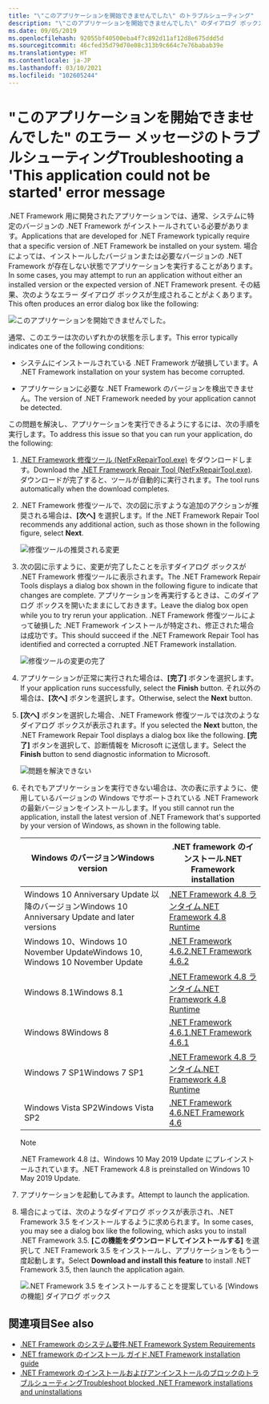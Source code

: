 ```yaml
---
title: "\"このアプリケーションを開始できませんでした\" のトラブルシューティング"
description: "\"このアプリケーションを開始できませんでした\" のダイアログ ボックスが表示された場合の対処方法を説明します。"
ms.date: 09/05/2019
ms.openlocfilehash: 92055bf40500eba4f7c892d11af12d8e675ddd5d
ms.sourcegitcommit: 46cfed35d79d70e08c313b9c664c7e76babab39e
ms.translationtype: HT
ms.contentlocale: ja-JP
ms.lasthandoff: 03/10/2021
ms.locfileid: "102605244"
---
```

# <a name="troubleshooting-a-this-application-could-not-be-started-error-message"></a><span data-ttu-id="d3aea-103">"このアプリケーションを開始できませんでした" のエラー メッセージのトラブルシューティング</span><span class="sxs-lookup"><span data-stu-id="d3aea-103">Troubleshooting a 'This application could not be started' error message</span></span>

<span data-ttu-id="d3aea-104">.NET Framework 用に開発されたアプリケーションでは、通常、システムに特定のバージョンの .NET Framework がインストールされている必要があります。</span><span class="sxs-lookup"><span data-stu-id="d3aea-104">Applications that are developed for .NET Framework typically require that a specific version of .NET Framework be installed on your system.</span></span> <span data-ttu-id="d3aea-105">場合によっては、インストールしたバージョンまたは必要なバージョンの .NET Framework が存在しない状態でアプリケーションを実行することがあります。</span><span class="sxs-lookup"><span data-stu-id="d3aea-105">In some cases, you may attempt to run an application without either an installed version or the expected version of .NET Framework present.</span></span> <span data-ttu-id="d3aea-106">その結果、次のようなエラー ダイアログ ボックスが生成されることがよくあります。</span><span class="sxs-lookup"><span data-stu-id="d3aea-106">This often produces an error dialog box like the following:</span></span>

![このアプリケーションを開始できませんでした。](media/application-not-started/app-could-not-be-started.png)

<span data-ttu-id="d3aea-108">通常、このエラーは次のいずれかの状態を示します。</span><span class="sxs-lookup"><span data-stu-id="d3aea-108">This error typically indicates one of the following conditions:</span></span>

- <span data-ttu-id="d3aea-109">システムにインストールされている .NET Framework が破損しています。</span><span class="sxs-lookup"><span data-stu-id="d3aea-109">A .NET Framework installation on your system has become corrupted.</span></span>

- <span data-ttu-id="d3aea-110">アプリケーションに必要な .NET Framework のバージョンを検出できません。</span><span class="sxs-lookup"><span data-stu-id="d3aea-110">The version of .NET Framework needed by your application cannot be detected.</span></span>

<span data-ttu-id="d3aea-111">この問題を解決し、アプリケーションを実行できるようにするには、次の手順を実行します。</span><span class="sxs-lookup"><span data-stu-id="d3aea-111">To address this issue so that you can run your application, do the following:</span></span>

1. <span data-ttu-id="d3aea-112">[.NET Framework 修復ツール (NetFxRepairTool.exe)](https://www.microsoft.com/download/details.aspx?id=30135) をダウンロードします。</span><span class="sxs-lookup"><span data-stu-id="d3aea-112">Download the [.NET Framework Repair Tool (NetFxRepairTool.exe)](https://www.microsoft.com/download/details.aspx?id=30135).</span></span> <span data-ttu-id="d3aea-113">ダウンロードが完了すると、ツールが自動的に実行されます。</span><span class="sxs-lookup"><span data-stu-id="d3aea-113">The tool runs automatically when the download completes.</span></span>

1. <span data-ttu-id="d3aea-114">.NET Framework 修復ツールで、次の図に示すような追加のアクションが推奨される場合は、**[次へ]** を選択します。</span><span class="sxs-lookup"><span data-stu-id="d3aea-114">If the .NET Framework Repair Tool recommends any additional action, such as those shown in the following figure, select **Next**.</span></span>

   ![修復ツールの推奨される変更](media/application-not-started/repair-tool-recommended-changes.png)

1. <span data-ttu-id="d3aea-116">次の図に示すように、変更が完了したことを示すダイアログ ボックスが .NET Framework 修復ツールに表示されます。</span><span class="sxs-lookup"><span data-stu-id="d3aea-116">The .NET Framework Repair Tools displays a dialog box shown in the following figure to indicate that changes are complete.</span></span> <span data-ttu-id="d3aea-117">アプリケーションを再実行するときは、このダイアログ ボックスを開いたままにしておきます。</span><span class="sxs-lookup"><span data-stu-id="d3aea-117">Leave the dialog box open while you to try rerun your application.</span></span> <span data-ttu-id="d3aea-118">.NET Framework 修復ツールによって破損した .NET Framework インストールが特定され、修正された場合は成功です。</span><span class="sxs-lookup"><span data-stu-id="d3aea-118">This should succeed if the .NET Framework Repair Tool has identified and corrected a corrupted .NET Framework installation.</span></span>

   ![修復ツールの変更の完了](media/application-not-started/repair-tool-changes-complete.png)

1. <span data-ttu-id="d3aea-120">アプリケーションが正常に実行された場合は、**[完了]** ボタンを選択します。</span><span class="sxs-lookup"><span data-stu-id="d3aea-120">If your application runs successfully, select the **Finish** button.</span></span> <span data-ttu-id="d3aea-121">それ以外の場合は、**[次へ]** ボタンを選択します。</span><span class="sxs-lookup"><span data-stu-id="d3aea-121">Otherwise, select the **Next** button.</span></span>

1. <span data-ttu-id="d3aea-122">**[次へ]** ボタンを選択した場合、.NET Framework 修復ツールでは次のようなダイアログ ボックスが表示されます。</span><span class="sxs-lookup"><span data-stu-id="d3aea-122">If you selected the **Next** button, the .NET Framework Repair Tool displays a dialog box like the following.</span></span> <span data-ttu-id="d3aea-123">**[完了]** ボタンを選択して、診断情報を Microsoft に送信します。</span><span class="sxs-lookup"><span data-stu-id="d3aea-123">Select the **Finish** button to send diagnostic information to Microsoft.</span></span>

   ![問題を解決できない](media/application-not-started/repair-tool-no-resolution.png)

1. <span data-ttu-id="d3aea-125">それでもアプリケーションを実行できない場合は、次の表に示すように、使用しているバージョンの Windows でサポートされている .NET Framework の最新バージョンをインストールします。</span><span class="sxs-lookup"><span data-stu-id="d3aea-125">If you still cannot run the application, install the latest version of .NET Framework that's supported by your version of Windows, as shown in the following table.</span></span>

   |<span data-ttu-id="d3aea-126">Windows のバージョン</span><span class="sxs-lookup"><span data-stu-id="d3aea-126">Windows version</span></span>|<span data-ttu-id="d3aea-127">.NET framework のインストール</span><span class="sxs-lookup"><span data-stu-id="d3aea-127">.NET Framework installation</span></span>|
   |---|---|
   |<span data-ttu-id="d3aea-128">Windows 10 Anniversary Update 以降のバージョン</span><span class="sxs-lookup"><span data-stu-id="d3aea-128">Windows 10 Anniversary Update and later versions</span></span>|[<span data-ttu-id="d3aea-129">.NET Framework 4.8 ランタイム</span><span class="sxs-lookup"><span data-stu-id="d3aea-129">.NET Framework 4.8 Runtime</span></span>](https://dotnet.microsoft.com/download/dotnet-framework/net48)|
   |<span data-ttu-id="d3aea-130">Windows 10、Windows 10 November Update</span><span class="sxs-lookup"><span data-stu-id="d3aea-130">Windows 10, Windows 10 November Update</span></span>|[<span data-ttu-id="d3aea-131">.NET Framework 4.6.2</span><span class="sxs-lookup"><span data-stu-id="d3aea-131">.NET Framework 4.6.2</span></span>](https://dotnet.microsoft.com/download/dotnet-framework/net462)|
   |<span data-ttu-id="d3aea-132">Windows 8.1</span><span class="sxs-lookup"><span data-stu-id="d3aea-132">Windows 8.1</span></span>|[<span data-ttu-id="d3aea-133">.NET Framework 4.8 ランタイム</span><span class="sxs-lookup"><span data-stu-id="d3aea-133">.NET Framework 4.8 Runtime</span></span>](https://dotnet.microsoft.com/download/dotnet-framework/net48)|
   |<span data-ttu-id="d3aea-134">Windows 8</span><span class="sxs-lookup"><span data-stu-id="d3aea-134">Windows 8</span></span>|[<span data-ttu-id="d3aea-135">.NET Framework 4.6.1</span><span class="sxs-lookup"><span data-stu-id="d3aea-135">.NET Framework 4.6.1</span></span>](https://dotnet.microsoft.com/download/dotnet-framework/net461)|
   |<span data-ttu-id="d3aea-136">Windows 7 SP1</span><span class="sxs-lookup"><span data-stu-id="d3aea-136">Windows 7 SP1</span></span>|[<span data-ttu-id="d3aea-137">.NET Framework 4.8 ランタイム</span><span class="sxs-lookup"><span data-stu-id="d3aea-137">.NET Framework 4.8 Runtime</span></span>](https://dotnet.microsoft.com/download/dotnet-framework/net48)|
   |<span data-ttu-id="d3aea-138">Windows Vista SP2</span><span class="sxs-lookup"><span data-stu-id="d3aea-138">Windows Vista SP2</span></span>|[<span data-ttu-id="d3aea-139">.NET Framework 4.6</span><span class="sxs-lookup"><span data-stu-id="d3aea-139">.NET Framework 4.6</span></span>](https://dotnet.microsoft.com/download/dotnet-framework/net46)|

   > [!NOTE]
   > <span data-ttu-id="d3aea-140">.NET Framework 4.8 は、Windows 10 May 2019 Update にプレインストールされています。</span><span class="sxs-lookup"><span data-stu-id="d3aea-140">.NET Framework 4.8 is preinstalled on Windows 10 May 2019 Update.</span></span>

1. <span data-ttu-id="d3aea-141">アプリケーションを起動してみます。</span><span class="sxs-lookup"><span data-stu-id="d3aea-141">Attempt to launch the application.</span></span>

1. <span data-ttu-id="d3aea-142">場合によっては、次のようなダイアログ ボックスが表示され、.NET Framework 3.5 をインストールするように求められます。</span><span class="sxs-lookup"><span data-stu-id="d3aea-142">In some cases, you may see a dialog box like the following, which asks you to install .NET Framework 3.5.</span></span> <span data-ttu-id="d3aea-143">**[この機能をダウンロードしてインストールする]** を選択して .NET Framework 3.5 をインストールし、アプリケーションをもう一度起動します。</span><span class="sxs-lookup"><span data-stu-id="d3aea-143">Select **Download and install this feature** to install .NET Framework 3.5, then launch the application again.</span></span>

   ![.NET Framework 3.5 をインストールすることを提案している [Windows の機能] ダイアログ ボックス](media/application-not-started/install-3-5.png)

## <a name="see-also"></a><span data-ttu-id="d3aea-145">関連項目</span><span class="sxs-lookup"><span data-stu-id="d3aea-145">See also</span></span>

- [<span data-ttu-id="d3aea-146">.NET Framework のシステム要件</span><span class="sxs-lookup"><span data-stu-id="d3aea-146">.NET Framework System Requirements</span></span>](../get-started/system-requirements.md)
- [<span data-ttu-id="d3aea-147">.NET framework のインストール ガイド</span><span class="sxs-lookup"><span data-stu-id="d3aea-147">.NET Framework installation guide</span></span>](index.md)
- [<span data-ttu-id="d3aea-148">.NET Framework のインストールおよびアンインストールのブロックのトラブルシューティング</span><span class="sxs-lookup"><span data-stu-id="d3aea-148">Troubleshoot blocked .NET Framework installations and uninstallations</span></span>](troubleshoot-blocked-installations-and-uninstallations.md)
